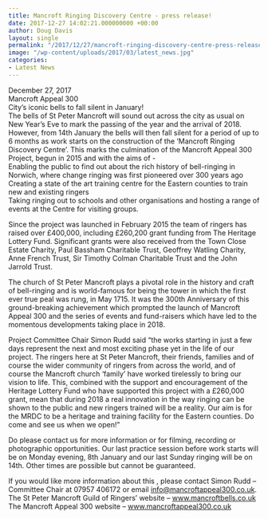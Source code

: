 ```yaml
---
title: Mancroft Ringing Discovery Centre - press release!
date: 2017-12-27 14:02:21.000000000 +00:00
author: Doug Davis
layout: single
permalink: "/2017/12/27/mancroft-ringing-discovery-centre-press-release/"
image: "/wp-content/uploads/2017/03/latest_news.jpg"
categories:
- Latest News
---
```

December 27, 2017  
Mancroft Appeal 300  
City’s iconic bells to fall silent in January!  
The bells of St Peter Mancroft will sound out across the city as usual on New Year’s Eve to mark the passing of the year and the arrival of 2018. However, from 14th January the bells will then fall silent for a period of up to 6 months as work starts on the construction of the ‘Mancroft Ringing Discovery Centre’. This marks the culmination of the Mancroft Appeal 300 Project, begun in 2015 and with the aims of -  
Enabling the public to find out about the rich history of bell-ringing in Norwich, where change ringing was first pioneered over 300 years ago  
Creating a state of the art training centre for the Eastern counties to train new and existing ringers  
Taking ringing out to schools and other organisations and hosting a range of events at the Centre for visiting groups.

Since the project was launched in February 2015 the team of ringers has raised over £400,000, including £260,200 grant funding from The Heritage Lottery Fund. Significant grants were also received from the Town Close Estate Charity, Paul Bassham Charitable Trust, Geoffrey Watling Charity, Anne French Trust, Sir Timothy Colman Charitable Trust and the John Jarrold Trust.

The church of St Peter Mancroft plays a pivotal role in the history and craft of bell-ringing and is world-famous for being the tower in which the first ever true peal was rung, in May 1715. It was the 300th Anniversary of this ground-breaking achievement which prompted the launch of Mancroft Appeal 300 and the series of events and fund-raisers which have led to the momentous developments taking place in 2018.

Project Committee Chair Simon Rudd said “the works starting in just a few days represent the next and most exciting phase yet in the life of our project. The ringers here at St Peter Mancroft, their friends, families and of course the wider community of ringers from across the world, and of course the Mancroft church ‘family’ have worked tirelessly to bring our vision to life. This, combined with the support and encouragement of the Heritage Lottery Fund who have supported this project with a £260,000 grant, mean that during 2018 a real innovation in the way ringing can be shown to the public and new ringers trained will be a reality. Our aim is for the MRDC to be a heritage and training facility for the Eastern counties. Do come and see us when we open!”

Do please contact us for more information or for filming, recording or photographic opportunities. Our last practice session before work starts will be on Monday evening, 8th January and our last Sunday ringing will be on 14th. Other times are possible but cannot be guaranteed.

If you would like more information about this , please contact Simon Rudd – Committee Chair at 07957 406172 or email info@mancroftappeal300.co.uk.  
The St Peter Mancroft Guild of Ringers’ website – www.mancroftbells.co.uk  
The Mancroft Appeal 300 website – www.mancroftappeal300.co.uk
